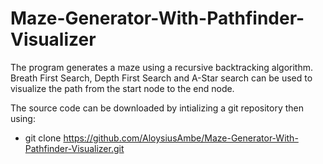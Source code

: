 # Maze-Generator-With-Pathfinder-Visualizer

The program generates a maze using a recursive backtracking algorithm.
Breath First Search, Depth First Search and A-Star search can be used to visualize the path from the start node to the end node.

The source code can be downloaded by intializing a git repository then using:
  - git clone https://github.com/AloysiusAmbe/Maze-Generator-With-Pathfinder-Visualizer.git
